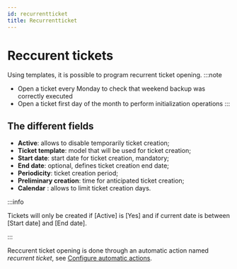 ```yaml
---
id: recurrentticket
title: Recurrentticket
---
```


# Reccurent tickets

Using templates, it is possible to program recurrent ticket opening.
:::note

- Open a ticket every Monday to check that weekend backup was correctly
  executed
- Open a ticket first day of the month to perform initialization
  operations
:::

## The different fields

- **Active**: allows to disable temporarily ticket creation;
- **Ticket template**: model that will be used for ticket creation;
- **Start date**: start date for ticket creation, mandatory;
- **End date**: optional, defines ticket creation end date;
- **Periodicity**: ticket creation period;
- **Preliminary creation**: time for anticipated ticket creation;
- **Calendar** : allows to limit ticket creation days.

:::info

Tickets will only be created if [Active] is
[Yes] and if current date is between [Start
date] and [End date].

:::

Reccurent ticket opening is done through an automatic action named
*recurrent ticket*, see
[Configure automatic actions](../../configuration/crontasks).
